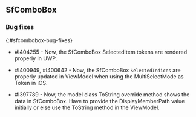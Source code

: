 ## SfComboBox

### Bug fixes
{:#sfcombobox-bug-fixes}

* \#I404255 - Now, the SfComboBox SelectedItem tokens are rendered properly in UWP.

* \#I400949, #I400642 - Now, the SfComboBox `SelectedIndices` are properly updated in ViewModel when using the MultiSelectMode as Token in iOS.

* \#I397789 - Now, the model class ToString override method shows the data in SfComboBox. Have to provide the DisplayMemberPath value initially or else use the ToString method in the ViewModel.